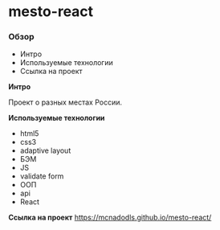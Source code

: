 # mesto-react

### Обзор
* Интро
* Используемые технологии
* Ссылка на проект

**Интро**

Проект о разных местах России.


**Используемые технологии**

* html5 
* css3  
* adaptive layout
* БЭМ
* JS
* validate form
* ООП
* api
* React


**Ссылка на проект**
https://mcnadodls.github.io/mesto-react/